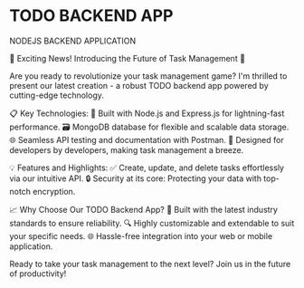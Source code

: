 # TODO BACKEND APP
 NODEJS BACKEND APPLICATION

🚀 Exciting News! Introducing the Future of Task Management 📝

Are you ready to revolutionize your task management game? I'm thrilled to present our latest creation - a robust TODO backend app powered by cutting-edge technology.

📋 Key Technologies:
🔗 Built with Node.js and Express.js for lightning-fast performance.
🗃️ MongoDB database for flexible and scalable data storage.
🌐 Seamless API testing and documentation with Postman.
🚀 Designed for developers by developers, making task management a breeze.

💡 Features and Highlights:
✅ Create, update, and delete tasks effortlessly via our intuitive API.
🔒 Security at its core: Protecting your data with top-notch encryption.

📈 Why Choose Our TODO Backend App?
🌟 Built with the latest industry standards to ensure reliability.
🔍 Highly customizable and extendable to suit your specific needs.
🌐 Hassle-free integration into your web or mobile application.

Ready to take your task management to the next level? Join us in the future of productivity!
